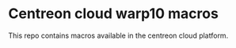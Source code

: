 # Centreon cloud warp10 macros

This repo contains macros available in the centreon cloud platform.
